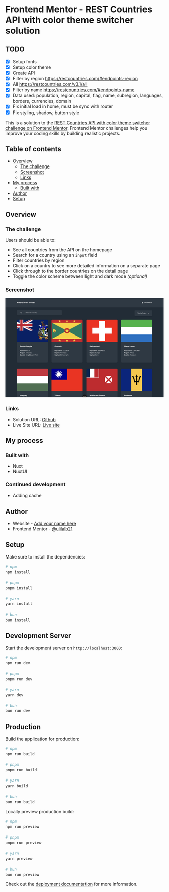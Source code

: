 # Frontend Mentor - REST Countries API with color theme switcher solution

## TODO

- [x] Setup fonts
- [x] Setup color theme
- [x] Create API
- [x] Filter by region https://restcountries.com/#endpoints-region
- [x] All https://restcountries.com/v3.1/all
- [x] Filter by name https://restcountries.com/#endpoints-name
- [x] Data used: population, region, capital, flag, name, subregion, languages, borders, currencies, domain
- [x] Fix initial load in home, must be sync with router
- [x] Fix styling, shadow, button style

This is a solution to the [REST Countries API with color theme switcher challenge on Frontend Mentor](https://www.frontendmentor.io/challenges/rest-countries-api-with-color-theme-switcher-5cacc469fec04111f7b848ca). Frontend Mentor challenges help you improve your coding skills by building realistic projects.

## Table of contents

- [Overview](#overview)
  - [The challenge](#the-challenge)
  - [Screenshot](#screenshot)
  - [Links](#links)
- [My process](#my-process)
  - [Built with](#built-with)
- [Author](#author)
- [Setup](#setup)

## Overview

### The challenge

Users should be able to:

- See all countries from the API on the homepage
- Search for a country using an `input` field
- Filter countries by region
- Click on a country to see more detailed information on a separate page
- Click through to the border countries on the detail page
- Toggle the color scheme between light and dark mode _(optional)_

### Screenshot

![](./screenshot/desktop-dark.jpeg)

### Links

- Solution URL: [Github](https://github.com/ulilalb21/where-in-the-world)
- Live Site URL: [Live site](https://where-in-the-world-eight-alpha.vercel.app/)

## My process

### Built with

- Nuxt
- NuxtUI

### Continued development

- Adding cache

## Author

- Website - [Add your name here](https://www.your-site.com)
- Frontend Mentor - [@ulilalb21](https://www.frontendmentor.io/profile/ulilalb21)

## Setup

Make sure to install the dependencies:

```bash
# npm
npm install

# pnpm
pnpm install

# yarn
yarn install

# bun
bun install
```

## Development Server

Start the development server on `http://localhost:3000`:

```bash
# npm
npm run dev

# pnpm
pnpm run dev

# yarn
yarn dev

# bun
bun run dev
```

## Production

Build the application for production:

```bash
# npm
npm run build

# pnpm
pnpm run build

# yarn
yarn build

# bun
bun run build
```

Locally preview production build:

```bash
# npm
npm run preview

# pnpm
pnpm run preview

# yarn
yarn preview

# bun
bun run preview
```

Check out the [deployment documentation](https://nuxt.com/docs/getting-started/deployment) for more information.
